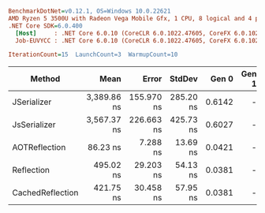 ``` ini

BenchmarkDotNet=v0.12.1, OS=Windows 10.0.22621
AMD Ryzen 5 3500U with Radeon Vega Mobile Gfx, 1 CPU, 8 logical and 4 physical cores
.NET Core SDK=6.0.400
  [Host]     : .NET Core 6.0.10 (CoreCLR 6.0.1022.47605, CoreFX 6.0.1022.47605), X64 RyuJIT
  Job-EUVYCC : .NET Core 6.0.10 (CoreCLR 6.0.1022.47605, CoreFX 6.0.1022.47605), X64 RyuJIT

IterationCount=15  LaunchCount=3  WarmupCount=10  

```
|           Method |        Mean |      Error |    StdDev |  Gen 0 | Gen 1 | Gen 2 | Allocated |
|----------------- |------------:|-----------:|----------:|-------:|------:|------:|----------:|
|      JSerializer | 3,389.86 ns | 155.970 ns | 285.20 ns | 0.6142 |     - |     - |    1288 B |
|     JsSerializer | 3,567.37 ns | 226.663 ns | 425.73 ns | 0.6027 |     - |     - |    1272 B |
|    AOTReflection |    86.23 ns |   7.288 ns |  13.69 ns | 0.0421 |     - |     - |      88 B |
|       Reflection |   495.02 ns |  29.203 ns |  54.13 ns | 0.0381 |     - |     - |      80 B |
| CachedReflection |   421.75 ns |  30.458 ns |  57.95 ns | 0.0381 |     - |     - |      80 B |
